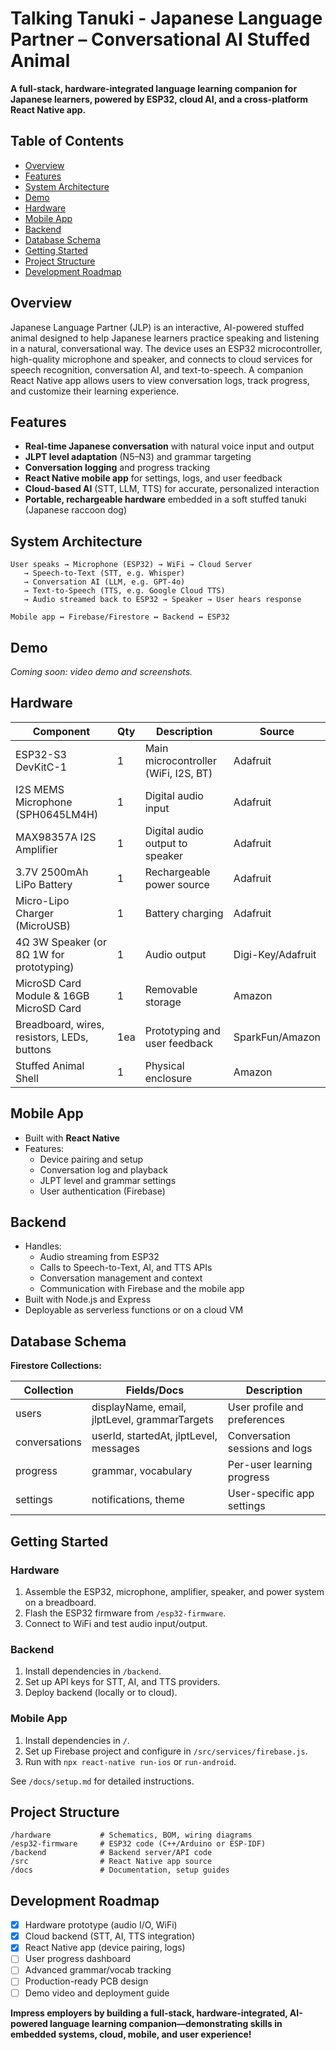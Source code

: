 # Talking Tanuki - Japanese Language Partner – Conversational AI Stuffed Animal

**A full-stack, hardware-integrated language learning companion for Japanese learners, powered by ESP32, cloud AI, and a cross-platform React Native app.**

## Table of Contents

- [Overview](#overview)
- [Features](#features)
- [System Architecture](#system-architecture)
- [Demo](#demo)
- [Hardware](#hardware)
- [Mobile App](#mobile-app)
- [Backend](#backend)
- [Database Schema](#database-schema)
- [Getting Started](#getting-started)
- [Project Structure](#project-structure)
- [Development Roadmap](#development-roadmap)

## Overview

Japanese Language Partner (JLP) is an interactive, AI-powered stuffed animal designed to help Japanese learners practice speaking and listening in a natural, conversational way. The device uses an ESP32 microcontroller, high-quality microphone and speaker, and connects to cloud services for speech recognition, conversation AI, and text-to-speech. A companion React Native app allows users to view conversation logs, track progress, and customize their learning experience.

## Features

- **Real-time Japanese conversation** with natural voice input and output
- **JLPT level adaptation** (N5–N3) and grammar targeting
- **Conversation logging** and progress tracking
- **React Native mobile app** for settings, logs, and user feedback
- **Cloud-based AI** (STT, LLM, TTS) for accurate, personalized interaction
- **Portable, rechargeable hardware** embedded in a soft stuffed tanuki (Japanese raccoon dog)

## System Architecture

```
User speaks → Microphone (ESP32) → WiFi → Cloud Server
   → Speech-to-Text (STT, e.g. Whisper)
   → Conversation AI (LLM, e.g. GPT-4o)
   → Text-to-Speech (TTS, e.g. Google Cloud TTS)
   → Audio streamed back to ESP32 → Speaker → User hears response

Mobile app ↔ Firebase/Firestore ↔ Backend ↔ ESP32
```

## Demo

*Coming soon: video demo and screenshots.*

## Hardware

| Component                                   | Qty | Description                                  | Source                                            |
|----------------------------------------------|-----|----------------------------------------------|--------------------------------------------------------|
| ESP32-S3 DevKitC-1                          | 1   | Main microcontroller (WiFi, I2S, BT)         | Adafruit                                               |
| I2S MEMS Microphone (SPH0645LM4H)           | 1   | Digital audio input                          | Adafruit                                               |
| MAX98357A I2S Amplifier                     | 1   | Digital audio output to speaker              | Adafruit                                               |
| 3.7V 2500mAh LiPo Battery                   | 1   | Rechargeable power source                    | Adafruit                                               |
| Micro-Lipo Charger (MicroUSB)               | 1   | Battery charging                             | Adafruit                                               |
| 4Ω 3W Speaker (or 8Ω 1W for prototyping)    | 1   | Audio output                                 | Digi-Key/Adafruit                                      |
| MicroSD Card Module & 16GB MicroSD Card     | 1   | Removable storage                            | Amazon                                                 |
| Breadboard, wires, resistors, LEDs, buttons | 1ea | Prototyping and user feedback                | SparkFun/Amazon                                        |
| Stuffed Animal Shell                        | 1   | Physical enclosure                           | Amazon                                                 |


## Mobile App

- Built with **React Native**
- Features:
  - Device pairing and setup
  - Conversation log and playback
  - JLPT level and grammar settings
  - User authentication (Firebase)

## Backend

- Handles:
  - Audio streaming from ESP32
  - Calls to Speech-to-Text, AI, and TTS APIs
  - Conversation management and context
  - Communication with Firebase and the mobile app
- Built with Node.js and Express
- Deployable as serverless functions or on a cloud VM

## Database Schema

**Firestore Collections:**

| Collection      | Fields/Docs                                    | Description                        |
|-----------------|------------------------------------------------|------------------------------------|
| users           | displayName, email, jlptLevel, grammarTargets  | User profile and preferences       |
| conversations   | userId, startedAt, jlptLevel, messages         | Conversation sessions and logs     |
| progress        | grammar, vocabulary                            | Per-user learning progress         |
| settings        | notifications, theme                           | User-specific app settings         |


## Getting Started

### Hardware

1. Assemble the ESP32, microphone, amplifier, speaker, and power system on a breadboard.
2. Flash the ESP32 firmware from `/esp32-firmware`.
3. Connect to WiFi and test audio input/output.

### Backend

1. Install dependencies in `/backend`.
2. Set up API keys for STT, AI, and TTS providers.
3. Deploy backend (locally or to cloud).

### Mobile App

1. Install dependencies in `/`.
2. Set up Firebase project and configure in `/src/services/firebase.js`.
3. Run with `npx react-native run-ios` or `run-android`.

See `/docs/setup.md` for detailed instructions.

## Project Structure

```
/hardware           # Schematics, BOM, wiring diagrams
/esp32-firmware     # ESP32 code (C++/Arduino or ESP-IDF)
/backend            # Backend server/API code
/src                # React Native app source
/docs               # Documentation, setup guides
```

## Development Roadmap

- [x] Hardware prototype (audio I/O, WiFi)
- [x] Cloud backend (STT, AI, TTS integration)
- [x] React Native app (device pairing, logs)
- [ ] User progress dashboard
- [ ] Advanced grammar/vocab tracking
- [ ] Production-ready PCB design
- [ ] Demo video and deployment guide

**Impress employers by building a full-stack, hardware-integrated, AI-powered language learning companion—demonstrating skills in embedded systems, cloud, mobile, and user experience!**
